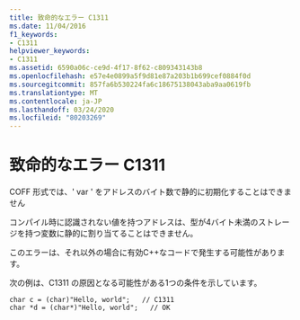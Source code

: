 ```yaml
---
title: 致命的なエラー C1311
ms.date: 11/04/2016
f1_keywords:
- C1311
helpviewer_keywords:
- C1311
ms.assetid: 6590a06c-ce9d-4f17-8f62-c809343143b8
ms.openlocfilehash: e57e4e0899a5f9d81e87a203b1b699cef0884f0d
ms.sourcegitcommit: 857fa6b530224fa6c18675138043aba9aa0619fb
ms.translationtype: MT
ms.contentlocale: ja-JP
ms.lasthandoff: 03/24/2020
ms.locfileid: "80203269"
---
```

# <a name="fatal-error-c1311"></a>致命的なエラー C1311

COFF 形式では、' var ' をアドレスのバイト数で静的に初期化することはできません

コンパイル時に認識されない値を持つアドレスは、型が4バイト未満のストレージを持つ変数に静的に割り当てることはできません。

このエラーは、それ以外の場合に有効C++なコードで発生する可能性があります。

次の例は、C1311 の原因となる可能性がある1つの条件を示しています。

```
char c = (char)"Hello, world";   // C1311
char *d = (char*)"Hello, world";   // OK
```
